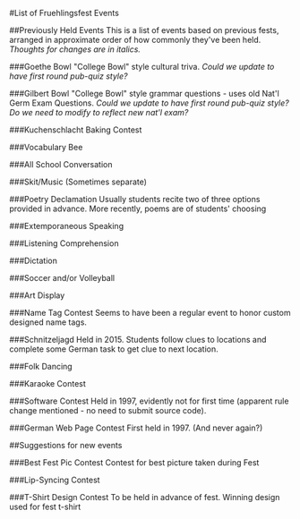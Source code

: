 #List of Fruehlingsfest Events

##Previously Held Events
This is a list of events based on previous fests, arranged in approximate order of how commonly they've been held. *Thoughts for changes are in italics.*

###Goethe Bowl
"College Bowl" style cultural triva. *Could we update to have first round pub-quiz style?*

###Gilbert Bowl
"College Bowl" style grammar questions - uses old Nat'l Germ Exam Questions.
*Could we update to have first round pub-quiz style?*
*Do we need to modify to reflect new nat'l exam?*

###Kuchenschlacht
Baking Contest

###Vocabulary Bee

###All School Conversation

###Skit/Music (Sometimes separate)

###Poetry Declamation
Usually students recite two of three options provided in advance. More recently, poems are of students' choosing

###Extemporaneous Speaking

###Listening Comprehension

###Dictation

###Soccer and/or Volleyball

###Art Display

###Name Tag Contest
Seems to have been a regular event to honor custom designed name tags.

###Schnitzeljagd
Held in 2015. Students follow clues to locations and complete some German task to get clue to next location.

###Folk Dancing

###Karaoke Contest

###Software Contest
Held in 1997, evidently not for first time (apparent rule change mentioned - no need to submit source code).

###German Web Page Contest
First held in 1997. (And never again?)

##Suggestions for new events

###Best Fest Pic Contest
Contest for best picture taken during Fest

###Lip-Syncing Contest

###T-Shirt Design Contest
To be held in advance of fest. Winning design used for fest t-shirt
